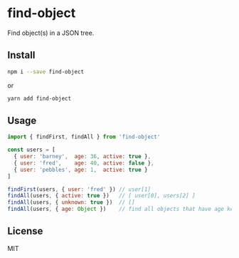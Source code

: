 # find-object

Find object(s) in a JSON tree.

## Install

```sh
npm i --save find-object
```

or

```sh
yarn add find-object
```

## Usage

```javascript
import { findFirst, findAll } from 'find-object'

const users = [
  { user: 'barney',  age: 36, active: true },
  { user: 'fred',    age: 40, active: false },
  { user: 'pebbles', age: 1,  active: true }
]

findFirst(users, { user: 'fred' }) // user[1]
findAll(users, { active: true })   // [ user[0], users[2] ]
findAll(users, { unknown: true })  // []
findAll(users, { age: Object })    // find all objects that have age key, returns shallow copy of users
```

## License

MIT
